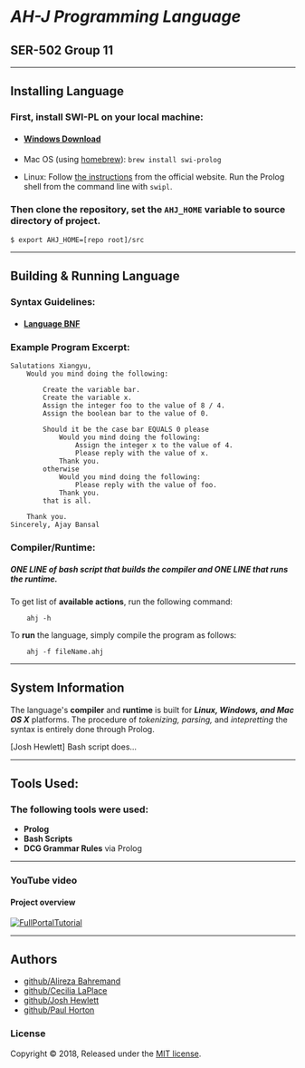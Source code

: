 # ***AH-J Programming Language***
## SER-502 Group 11

---
## **Installing Language**

### First, install SWI-PL on your local machine:
* #### [Windows Download](http://www.swi-prolog.org/download/stable "Prolog Windows Download")
* Mac OS (using [homebrew]): ```brew install swi-prolog```

[homebrew]: http://brew.sh/
* Linux: Follow [the instructions][linux-setup] from the official website. Run the
Prolog shell from the command line with `swipl`.

[linux-setup]: http://www.swi-prolog.org/build/unix.html

### Then clone the repository, set the **`AHJ_HOME`** variable to source directory of project.

    $ export AHJ_HOME=[repo root]/src

---
## **Building & Running Language**

### Syntax Guidelines:
* #### [Language BNF](https://drive.google.com/open?id=1qJhU3IedlJXfJBMdjmeciZGR_OXEmlq-dDAnwkuDke8 ("AH-J BCF"))
### Example Program Excerpt:
```
Salutations Xiangyu, 
    Would you mind doing the following:

        Create the variable bar.
        Create the variable x.
        Assign the integer foo to the value of 8 / 4.
        Assign the boolean bar to the value of 0.

        Should it be the case bar EQUALS 0 please 
            Would you mind doing the following:
                Assign the integer x to the value of 4.
                Please reply with the value of x.
            Thank you.
        otherwise
            Would you mind doing the following:
                Please reply with the value of foo. 
            Thank you. 
        that is all.

    Thank you. 
Sincerely, Ajay Bansal
```


### **Compiler/Runtime:**

##### ONE LINE of bash script that builds the compiler and ONE LINE that runs the runtime.

To get list of **available actions**, run the following command:

        ahj -h

To **run** the language, simply compile the program as follows:
    
        ahj -f fileName.ahj

---

## **System Information**

The language's **compiler** and **runtime** is built for **_Linux, Windows, and Mac OS X_** platforms.
The procedure of *tokenizing, parsing,* and *intepretting* the syntax is entirely done through Prolog.

[Josh Hewlett] Bash script does...

---
## **Tools Used:**
### The following tools were used:
* **Prolog**
* **Bash Scripts**
* **DCG Grammar Rules** via Prolog

---
### **YouTube video**
#### **Project overview**
[![FullPortalTutorial](https://img.youtube.com/vi/Z5AmqMuNi08/0.jpg)](https://www.youtube.com/watch?v=Z5AmqMuNi08)

---
## **Authors**
*  [github/Alireza Bahremand](https://github.com/TheWiselyBearded)
* [github/Cecilia LaPlace](https://github.com/HalcyonAura)
* [github/Josh Hewlett](https://github.com/joshhewlett)
* [github/Paul Horton](https://github.com/PaHorton)

### **License**

Copyright © 2018,
Released under the [MIT license](LICENSE).